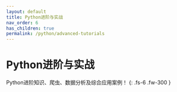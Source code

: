 ```yaml
---
layout: default
title: Python进阶与实战
nav_order: 6
has_children: true
permalink: /python/advanced-tutorials
---
```


# Python进阶与实战

Python进阶知识、爬虫、数据分析及综合应用案例！
{: .fs-6 .fw-300 }

